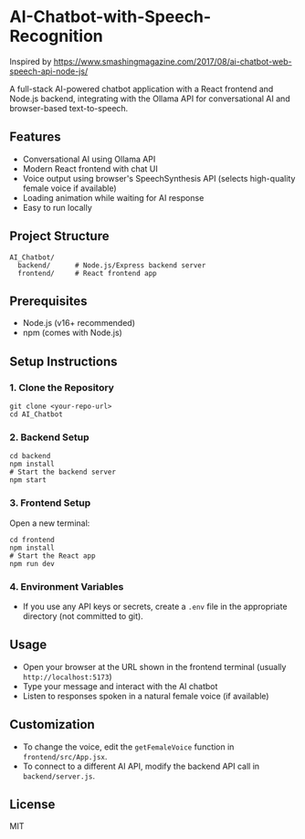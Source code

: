 # AI-Chatbot-with-Speech-Recognition

Inspired by https://www.smashingmagazine.com/2017/08/ai-chatbot-web-speech-api-node-js/

A full-stack AI-powered chatbot application with a React frontend and Node.js backend, integrating with the Ollama API for conversational AI and browser-based text-to-speech.

## Features
- Conversational AI using Ollama API
- Modern React frontend with chat UI
- Voice output using browser's SpeechSynthesis API (selects high-quality female voice if available)
- Loading animation while waiting for AI response
- Easy to run locally

## Project Structure
```
AI_Chatbot/
  backend/      # Node.js/Express backend server
  frontend/     # React frontend app
```

## Prerequisites
- Node.js (v16+ recommended)
- npm (comes with Node.js)

## Setup Instructions

### 1. Clone the Repository
```
git clone <your-repo-url>
cd AI_Chatbot
```

### 2. Backend Setup
```
cd backend
npm install
# Start the backend server
npm start
```

### 3. Frontend Setup
Open a new terminal:
```
cd frontend
npm install
# Start the React app
npm run dev
```

### 4. Environment Variables
- If you use any API keys or secrets, create a `.env` file in the appropriate directory (not committed to git).

## Usage
- Open your browser at the URL shown in the frontend terminal (usually `http://localhost:5173`)
- Type your message and interact with the AI chatbot
- Listen to responses spoken in a natural female voice (if available)

## Customization
- To change the voice, edit the `getFemaleVoice` function in `frontend/src/App.jsx`.
- To connect to a different AI API, modify the backend API call in `backend/server.js`.

## License
MIT 
